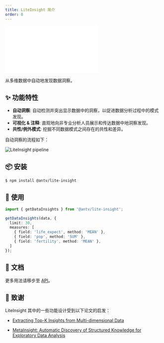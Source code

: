 ```yaml
---
title: LiteInsight 简介
order: 0
---
```


<embed src='@/docs/common/style.md'></embed>


从多维数据中自动地发现数据洞察。

</div>


## ✨ 功能特性

* **自动洞察**: 自动检测并突出显示数据中的洞察，以促进数据分析过程中的模式发现。
* **可视化 & 注释**: 直观地向非专业分析人员展示和传达数据中地洞察发现。
* **共性/例外模式**: 挖掘不同数据模式之间存在的共性和差异。

自动洞察的流程如下：

<img src='https://gw.alipayobjects.com/zos/antfincdn/nLmy8%26OiOh/li-pipeline-zh.jpg' alt='LiteInsight pipeline' />

## 📦 安装

```bash
$ npm install @antv/lite-insight
```

## 🔨 使用


```ts
import { getDataInsights } from '@antv/lite-insight';

getDataInsights(data, {
  limit: 30,
  measures: [
    { field: 'life_expect', method: 'MEAN' },
    { field: 'pop', method: 'SUM' },
    { field: 'fertility', method: 'MEAN' },
  ]
});
```


## 📖 文档

更多用法请移步至 [API](../../api/lite-insight/auto-insights)。

## 🧷 致谢

LiteInsight 其中的一些功能设计受到以下论文的启发：

* [Extracting Top-K Insights from Multi-dimensional Data](https://www.microsoft.com/en-us/research/uploads/prod/2017/02/Insights_SIGMOD17.pdf)


* [MetaInsight: Automatic Discovery of Structured Knowledge for Exploratory Data Analysis](https://www.microsoft.com/en-us/research/uploads/prod/2021/03/rdm337-maA.pdf)


